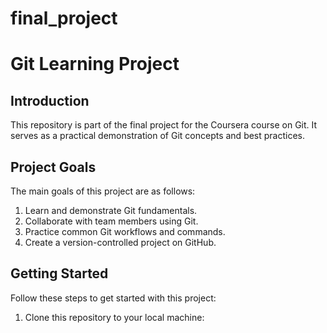 # final_project
# Git Learning Project

## Introduction
This repository is part of the final project for the Coursera course on Git. It serves as a practical demonstration of Git concepts and best practices.

## Project Goals
The main goals of this project are as follows:
1. Learn and demonstrate Git fundamentals.
2. Collaborate with team members using Git.
3. Practice common Git workflows and commands.
4. Create a version-controlled project on GitHub.

## Getting Started
Follow these steps to get started with this project:

1. Clone this repository to your local machine:
